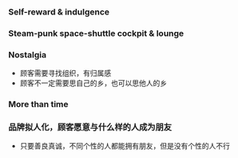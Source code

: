 ### Self-reward & indulgence

### Steam-punk space-shuttle cockpit & lounge

### Nostalgia
- 顾客需要寻找组织，有归属感
- 顾客不一定需要思自己的乡，也可以思他人的乡

### More than time

### 品牌拟人化，顾客愿意与什么样的人成为朋友
- 只要善良真诚，不同个性的人都能拥有朋友，但是没有个性的人不行